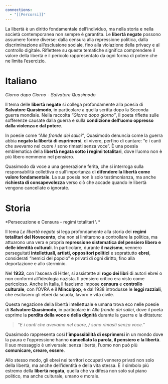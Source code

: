```yaml
---
connections:
  - "[[Percorsi]]"
---
```


La libertà è un diritto fondamentale dell’individuo, ma nella storia e nella società contemporanea non sempre è garantita. Le **libertà negate** possono assumere forme diverse: dalla censura alla repressione politica, dalla discriminazione all’esclusione sociale, fino alla violazione della privacy e al controllo digitale. Riflettere su queste tematiche significa comprendere il valore della libertà e il pericolo rappresentato da ogni forma di potere che ne limita l’esercizio.

# Italiano

*Giorno dopo Giorno - Salvatore Quasimodo*

Il tema delle **libertà negate** si collega profondamente alla poesia di **Salvatore Quasimodo**, in particolare a quella scritta dopo la Seconda guerra mondiale. Nella raccolta _“Giorno dopo giorno”_, il poeta riflette sulle sofferenze causate dalla guerra e sulla **condizione dell’uomo oppresso dalla violenza e dal potere**.

In poesie come _“Alle fronde dei salici”_, Quasimodo denuncia come la guerra abbia **negato la libertà di esprimersi**, di vivere, perfino di cantare: “e i canti che avevamo nel cuore / sono rimasti senza voce”. È una poesia emblematica della **libertà negata sotto i regimi totalitari**, dove l’uomo non è più libero nemmeno nel pensiero.

Quasimodo dà voce a una generazione ferita, che si interroga sulla responsabilità collettiva e sull’importanza di **difendere la libertà come valore fondamentale**. La sua poesia non è solo testimonianza, ma anche **richiesta di consapevolezza** verso ciò che accade quando le libertà vengono cancellate o ignorate.

# Storia

*Persecuzione e Censura - regimi totalitari \ *

Il tema _Le libertà negate_ si lega profondamente alla storia dei **regimi totalitari del Novecento**, che non si limitarono a controllare la politica, ma attuarono una vera e propria **repressione sistematica del pensiero libero e delle identità culturali**. In particolare, durante il **nazismo**, vennero perseguitati **intellettuali, artisti, oppositori politici** e soprattutto **ebrei**, considerati “nemici del popolo” e privati di ogni diritto, fino alla deportazione e allo sterminio.

Nel **1933**, con l’ascesa di Hitler, si assistette al **rogo dei libri** di autori ebrei o non conformi all’ideologia nazista. Il pensiero critico era visto come pericoloso. Anche in Italia, il fascismo impose **censura** e **controllo culturale**, con l’OVRA e il **Minculpop**, e dal 1938 introdusse le **leggi razziali**, che esclusero gli ebrei da scuola, lavoro e vita civile.

Questa negazione della libertà intellettuale e umana trova eco nelle poesie di **Salvatore Quasimodo**, in particolare in _Alle fronde dei salici_, dove il poeta esprime la **perdita della voce e della dignità** durante la guerra e la dittatura:

> _“E i canti che avevamo nel cuore, / sono rimasti senza voce.”_

Quasimodo rappresenta così **l’impossibilità di esprimersi** in un mondo dove la paura e l’oppressione hanno **cancellato la parola, il pensiero e la libertà**. Il suo messaggio è universale: senza libertà, l’uomo non può più **comunicare, creare, essere**.

Allo stesso modo, gli ebrei nei territori occupati vennero privati non solo della libertà, ma anche dell’identità e della vita stessa. È il simbolo più estremo della **libertà negata**, quella che va difesa non solo sul piano politico, ma anche culturale, umano e morale.